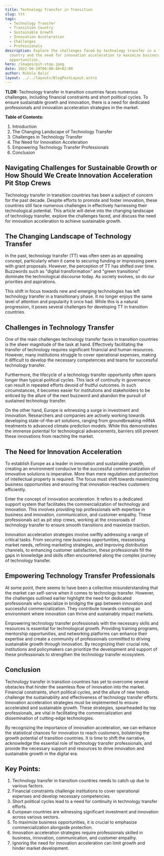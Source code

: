 ```yaml
---
title: Technology Transfer in Transition
slug: ttt
tags:
  - Technology Transfer
  - Transition Country
  - Sustainable Growth
  - Innovation Acceleration
  - Challenges
  - Professionals
description: Explore the challenges faced by technology transfer in a transition
  country and the need for innovation acceleration to maximize business
  opportunities.
hero: /images/pit-stop.jpeg
date: 2022-06-29T00:00:48+02:00
author: Nikola Balić
layout: ../../layouts/BlogPostLayout.astro
---
```

**TLDR:** Technology transfer in transition countries faces numerous challenges, including financial constraints and short political cycles. To ensure sustainable growth and innovation, there is a need for dedicated professionals and innovation acceleration strategies in the market.

**Table of Contents:**

1. Introduction
2. The Changing Landscape of Technology Transfer
3. Challenges in Technology Transfer
4. The Need for Innovation Acceleration
5. Empowering Technology Transfer Professionals
6. Conclusion

## Navigating Challenges for Sustainable Growth or How Should We Create Innovation Acceleration Pit Stop Crews

Technology transfer in transition countries has been a subject of concern for the past decade. Despite efforts to promote and foster innovation, these countries still face numerous challenges in effectively harnessing their technological potential. This article will delve into the changing landscape of technology transfer, explore the challenges faced, and discuss the need for innovation acceleration to achieve sustainable growth.

## The Changing Landscape of Technology Transfer

In the past, technology transfer (TT) was often seen as an appealing concept, particularly when it came to securing funding or impressing peers with grant proposals. However, the perception of TT has shifted over time. Buzzwords such as "digital transformation" and "green transitions" dominate the technological discourse today. As society evolves, so do our priorities and aspirations.

This shift in focus towards new and emerging technologies has left technology transfer in a transitionary phase. It no longer enjoys the same level of attention and popularity it once had. While this is a natural progression, it poses several challenges for developing TT in transition countries.

## Challenges in Technology Transfer

One of the main challenges technology transfer faces in transition countries is the sheer magnitude of the task at hand. Effectively facilitating the transfer of technology requires significant financial and human resources. However, many institutions struggle to cover operational expenses, making it difficult to develop the necessary competencies and teams for successful technology transfer.

Furthermore, the lifecycle of a technology transfer opportunity often spans longer than typical political cycles. This lack of continuity in governance can result in repeated efforts devoid of fruitful outcomes. In such circumstances, it becomes easier for institutions and stakeholders to be enticed by the allure of the next buzzword and abandon the pursuit of sustained technology transfer.

On the other hand, Europe is witnessing a surge in investment and innovation. Researchers and companies are actively working towards developing state-of-the-art solutions, ranging from groundbreaking mRNA treatments to advanced climate prediction models. While this demonstrates the immense potential for technological advancements, barriers still prevent these innovations from reaching the market.

## The Need for Innovation Acceleration

To establish Europe as a leader in innovation and sustainable growth, creating an environment conducive to the successful commercialization of innovative solutions is imperative. More than mere regulation and protection of intellectual property is required. The focus must shift towards maximizing business opportunities and ensuring that innovation reaches customers efficiently.

Enter the concept of innovation acceleration. It refers to a dedicated support system that facilitates the commercialization of technology and innovation. This involves providing top professionals with expertise in business and innovation, communication, and customer empathy. These professionals act as pit stop crews, working at the crossroads of technology transfer to ensure smooth transitions and maximize traction.

Innovation acceleration strategies involve swiftly addressing a range of critical tasks. From securing new business opportunities, reassessing market needs, refining marketing strategies, and improving distribution channels, to enhancing customer satisfaction, these professionals fill the gaps in knowledge and skills often encountered along the complex journey of technology transfer.

## Empowering Technology Transfer Professionals

At some point, there seems to have been a collective misunderstanding that the market can self-serve when it comes to technology transfer. However, the challenges outlined earlier highlight the need for dedicated professionals who specialize in bridging the gap between innovation and successful commercialization. They contribute towards creating an environment where innovation can thrive and sustainably impact markets.

Empowering technology transfer professionals with the necessary skills and resources is essential for technological growth. Providing training programs, mentorship opportunities, and networking platforms can enhance their expertise and create a community of professionals committed to driving sustainable growth through innovation. By recognizing their crucial role, institutions and policymakers can prioritize the development and support of these professionals to strengthen the technology transfer ecosystem.

## Conclusion

Technology transfer in transition countries has yet to overcome several obstacles that hinder the seamless flow of innovation into the market. Financial constraints, short political cycles, and the allure of new trends challenge the sustainability and effectiveness of technology transfer efforts. Innovation acceleration strategies must be implemented to ensure accelerated and sustainable growth. These strategies, spearheaded by top professionals, are vital in facilitating the commercialization and dissemination of cutting-edge technologies.

By recognizing the importance of innovation acceleration, we can enhance the statistical chances for innovation to reach customers, bolstering the growth potential of transition countries. It is time to shift the narrative, acknowledge the essential role of technology transfer professionals, and provide the necessary support and resources to drive innovation and sustainable growth in the digital era.

## Key Points:

1. Technology transfer in transition countries needs to catch up due to various factors.
2. Financial constraints challenge institutions to cover operational expenses and develop necessary competencies.
3. Short political cycles lead to a need for continuity in technology transfer efforts.
4. European countries are witnessing significant investment and innovation across various sectors.
5. To maximize business opportunities, it is crucial to emphasize commercialization alongside protection.
6. Innovation acceleration strategies require professionals skilled in business, innovation, communication, and customer empathy.
7. Ignoring the need for innovation acceleration can limit growth and hinder market development.